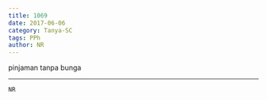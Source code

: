 ```yaml
---
title: 1069
date: 2017-06-06
category: Tanya-SC
tags: PPh
author: NR
---
```


pinjaman tanpa bunga

---



`NR`
